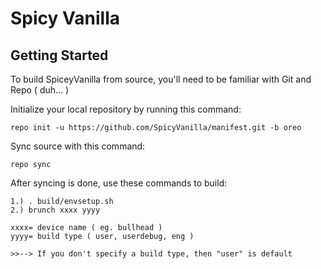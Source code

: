 Spicy Vanilla
=====================

Getting Started
---------------

To build SpiceyVanilla from source, you'll need to be familiar with Git and Repo ( duh... )


Initialize your local repository by running this command:

	repo init -u https://github.com/SpicyVanilla/manifest.git -b oreo

Sync source with this command:

	repo sync

After syncing is done, use these commands to build:

    1.) . build/envsetup.sh
    2.) brunch xxxx yyyy
    
    xxxx= device name ( eg. bullhead )
    yyyy= build type ( user, userdebug, eng )

    >>--> If you don't specify a build type, then "user" is default
